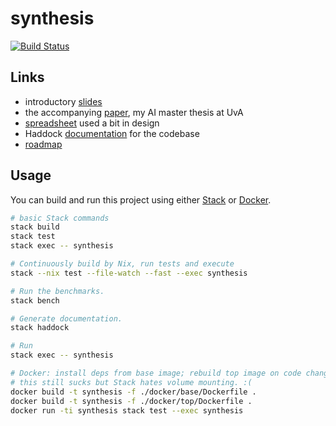 # synthesis

[![Build Status](https://travis-ci.com/tycho01/synthesis.svg?branch=master)](https://travis-ci.com/tycho01/synthesis)

## Links

- introductory [slides](https://docs.google.com/presentation/d/1gS3sDgF7HPkiTnE9piQ6IDSFm6idGD7MaXalYzw9BC0/edit?usp=sharing)
- the accompanying [paper](https://github.com/tycho01/thesis), my AI master thesis at UvA
- [spreadsheet](https://docs.google.com/spreadsheets/d/1uDA9suwASDzllxJZDt--wZ0ci7q4eJIfPcAw9qr18-U/edit?usp=sharing) used a bit in design
- Haddock [documentation](https://tycho01.github.io/synthesis/) for the codebase
- [roadmap](https://github.com/tycho01/synthesis/projects/1)

## Usage

You can build and run this project using either [Stack](https://docs.haskellstack.org/) or [Docker](https://www.docker.com/).

``` sh
# basic Stack commands
stack build
stack test
stack exec -- synthesis

# Continuously build by Nix, run tests and execute
stack --nix test --file-watch --fast --exec synthesis

# Run the benchmarks.
stack bench

# Generate documentation.
stack haddock

# Run
stack exec -- synthesis

# Docker: install deps from base image; rebuild top image on code changes.
# this still sucks but Stack hates volume mounting. :(
docker build -t synthesis -f ./docker/base/Dockerfile .
docker build -t synthesis -f ./docker/top/Dockerfile .
docker run -ti synthesis stack test --exec synthesis
```
